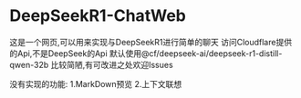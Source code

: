 # DeepSeekR1-ChatWeb
这是一个网页,可以用来实现与DeepSeekR1进行简单的聊天
访问Cloudflare提供的Api,不是DeepSeek的Api
默认使用@cf/deepseek-ai/deepseek-r1-distill-qwen-32b
比较简陋,有可改进之处欢迎Issues

没有实现的功能:
1.MarkDown预览
2.上下文联想

